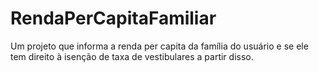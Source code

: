 # RendaPerCapitaFamiliar
Um projeto que informa a renda per capita da família do usuário e se ele tem direito à isenção de taxa de vestibulares a partir disso.
